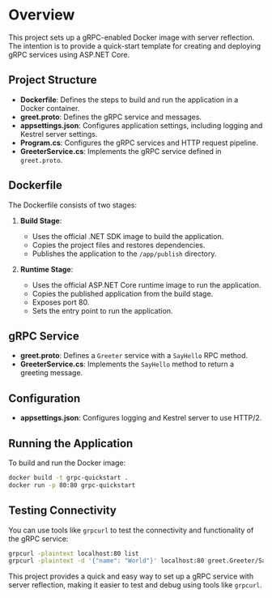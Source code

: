 # Overview

This project sets up a gRPC-enabled Docker image with server reflection. The intention is to provide a quick-start template for creating and deploying gRPC services using ASP.NET Core.

## Project Structure

- **Dockerfile**: Defines the steps to build and run the application in a Docker container.
- **greet.proto**: Defines the gRPC service and messages.
- **appsettings.json**: Configures application settings, including logging and Kestrel server settings.
- **Program.cs**: Configures the gRPC services and HTTP request pipeline.
- **GreeterService.cs**: Implements the gRPC service defined in `greet.proto`.

## Dockerfile

The Dockerfile consists of two stages:

1. **Build Stage**:
    - Uses the official .NET SDK image to build the application.
    - Copies the project files and restores dependencies.
    - Publishes the application to the `/app/publish` directory.

2. **Runtime Stage**:
    - Uses the official ASP.NET Core runtime image to run the application.
    - Copies the published application from the build stage.
    - Exposes port 80.
    - Sets the entry point to run the application.

## gRPC Service

- **greet.proto**: Defines a `Greeter` service with a `SayHello` RPC method.
- **GreeterService.cs**: Implements the `SayHello` method to return a greeting message.

## Configuration

- **appsettings.json**: Configures logging and Kestrel server to use HTTP/2.

## Running the Application

To build and run the Docker image:

```sh
docker build -t grpc-quickstart .
docker run -p 80:80 grpc-quickstart
```

## Testing Connectivity

You can use tools like `grpcurl` to test the connectivity and functionality of the gRPC service:

```sh
grpcurl -plaintext localhost:80 list
grpcurl -plaintext -d '{"name": "World"}' localhost:80 greet.Greeter/SayHello
```

This project provides a quick and easy way to set up a gRPC service with server reflection, making it easier to test and debug using tools like `grpcurl`.
